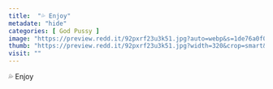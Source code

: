 ```yaml
---
title:  "💦 Enjoy"
metadate: "hide"
categories: [ God Pussy ]
image: "https://preview.redd.it/92pxrf23u3k51.jpg?auto=webp&s=1de76a0f0d9c2d5c5afac6805a0006d5cc359fea"
thumb: "https://preview.redd.it/92pxrf23u3k51.jpg?width=320&crop=smart&auto=webp&s=7f39bb2d841755b58e5d13a74059d77d4bfa3c2d"
visit: ""
---
```

💦 Enjoy
